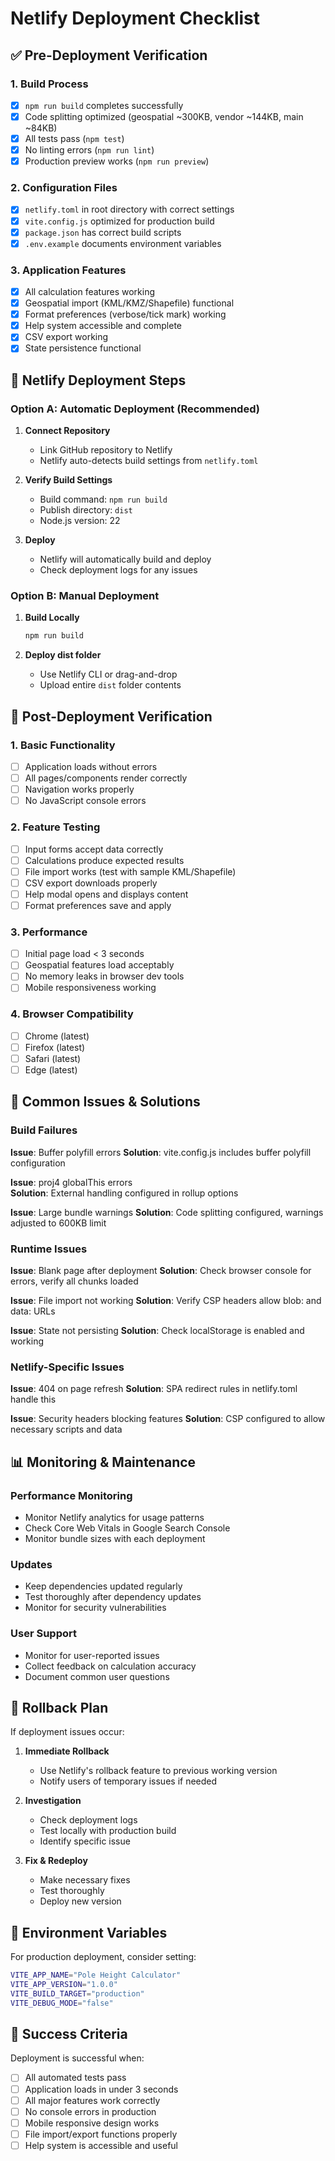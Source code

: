 # Netlify Deployment Checklist

## ✅ Pre-Deployment Verification

### 1. Build Process
- [x] `npm run build` completes successfully
- [x] Code splitting optimized (geospatial ~300KB, vendor ~144KB, main ~84KB)
- [x] All tests pass (`npm test`)
- [x] No linting errors (`npm run lint`)
- [x] Production preview works (`npm run preview`)

### 2. Configuration Files
- [x] `netlify.toml` in root directory with correct settings
- [x] `vite.config.js` optimized for production build
- [x] `package.json` has correct build scripts
- [x] `.env.example` documents environment variables

### 3. Application Features
- [x] All calculation features working
- [x] Geospatial import (KML/KMZ/Shapefile) functional
- [x] Format preferences (verbose/tick mark) working
- [x] Help system accessible and complete
- [x] CSV export working
- [x] State persistence functional

## 🚀 Netlify Deployment Steps

### Option A: Automatic Deployment (Recommended)

1. **Connect Repository**
   - Link GitHub repository to Netlify
   - Netlify auto-detects build settings from `netlify.toml`

2. **Verify Build Settings**
   - Build command: `npm run build`
   - Publish directory: `dist`
   - Node.js version: 22

3. **Deploy**
   - Netlify will automatically build and deploy
   - Check deployment logs for any issues

### Option B: Manual Deployment

1. **Build Locally**
   ```bash
   npm run build
   ```

2. **Deploy dist folder**
   - Use Netlify CLI or drag-and-drop
   - Upload entire `dist` folder contents

## 🔧 Post-Deployment Verification

### 1. Basic Functionality
- [ ] Application loads without errors
- [ ] All pages/components render correctly
- [ ] Navigation works properly
- [ ] No JavaScript console errors

### 2. Feature Testing
- [ ] Input forms accept data correctly
- [ ] Calculations produce expected results
- [ ] File import works (test with sample KML/Shapefile)
- [ ] CSV export downloads properly
- [ ] Help modal opens and displays content
- [ ] Format preferences save and apply

### 3. Performance
- [ ] Initial page load < 3 seconds
- [ ] Geospatial features load acceptably
- [ ] No memory leaks in browser dev tools
- [ ] Mobile responsiveness working

### 4. Browser Compatibility
- [ ] Chrome (latest)
- [ ] Firefox (latest)
- [ ] Safari (latest)
- [ ] Edge (latest)

## 🐛 Common Issues & Solutions

### Build Failures

**Issue**: Buffer polyfill errors
**Solution**: vite.config.js includes buffer polyfill configuration

**Issue**: proj4 globalThis errors  
**Solution**: External handling configured in rollup options

**Issue**: Large bundle warnings
**Solution**: Code splitting configured, warnings adjusted to 600KB limit

### Runtime Issues

**Issue**: Blank page after deployment
**Solution**: Check browser console for errors, verify all chunks loaded

**Issue**: File import not working
**Solution**: Verify CSP headers allow blob: and data: URLs

**Issue**: State not persisting
**Solution**: Check localStorage is enabled and working

### Netlify-Specific Issues

**Issue**: 404 on page refresh
**Solution**: SPA redirect rules in netlify.toml handle this

**Issue**: Security headers blocking features
**Solution**: CSP configured to allow necessary scripts and data

## 📊 Monitoring & Maintenance

### Performance Monitoring
- Monitor Netlify analytics for usage patterns
- Check Core Web Vitals in Google Search Console
- Monitor bundle sizes with each deployment

### Updates
- Keep dependencies updated regularly
- Test thoroughly after dependency updates
- Monitor for security vulnerabilities

### User Support
- Monitor for user-reported issues
- Collect feedback on calculation accuracy
- Document common user questions

## 🔄 Rollback Plan

If deployment issues occur:

1. **Immediate Rollback**
   - Use Netlify's rollback feature to previous working version
   - Notify users of temporary issues if needed

2. **Investigation**
   - Check deployment logs
   - Test locally with production build
   - Identify specific issue

3. **Fix & Redeploy**
   - Make necessary fixes
   - Test thoroughly
   - Deploy new version

## 📝 Environment Variables

For production deployment, consider setting:

```bash
VITE_APP_NAME="Pole Height Calculator"
VITE_APP_VERSION="1.0.0"
VITE_BUILD_TARGET="production"
VITE_DEBUG_MODE="false"
```

## 🎯 Success Criteria

Deployment is successful when:
- [ ] All automated tests pass
- [ ] Application loads in under 3 seconds
- [ ] All major features work correctly
- [ ] No console errors in production
- [ ] Mobile responsive design works
- [ ] File import/export functions properly
- [ ] Help system is accessible and useful
